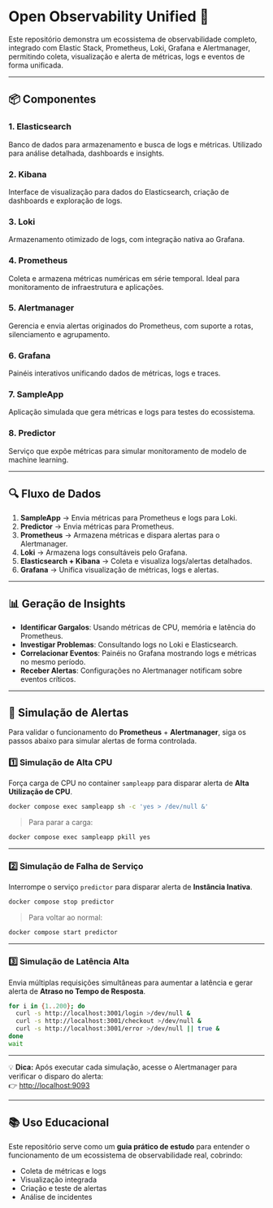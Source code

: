 
# Open Observability Unified 🚀

Este repositório demonstra um ecossistema de observabilidade completo, integrado com Elastic Stack, Prometheus, Loki, Grafana e Alertmanager, permitindo coleta, visualização e alerta de métricas, logs e eventos de forma unificada.

---

## 📦 Componentes

### 1. Elasticsearch
Banco de dados para armazenamento e busca de logs e métricas. Utilizado para análise detalhada, dashboards e insights.

### 2. Kibana
Interface de visualização para dados do Elasticsearch, criação de dashboards e exploração de logs.

### 3. Loki
Armazenamento otimizado de logs, com integração nativa ao Grafana.

### 4. Prometheus
Coleta e armazena métricas numéricas em série temporal. Ideal para monitoramento de infraestrutura e aplicações.

### 5. Alertmanager
Gerencia e envia alertas originados do Prometheus, com suporte a rotas, silenciamento e agrupamento.

### 6. Grafana
Painéis interativos unificando dados de métricas, logs e traces.

### 7. SampleApp
Aplicação simulada que gera métricas e logs para testes do ecossistema.

### 8. Predictor
Serviço que expõe métricas para simular monitoramento de modelo de machine learning.

---

## 🔍 Fluxo de Dados

1. **SampleApp** → Envia métricas para Prometheus e logs para Loki.
2. **Predictor** → Envia métricas para Prometheus.
3. **Prometheus** → Armazena métricas e dispara alertas para o Alertmanager.
4. **Loki** → Armazena logs consultáveis pelo Grafana.
5. **Elasticsearch + Kibana** → Coleta e visualiza logs/alertas detalhados.
6. **Grafana** → Unifica visualização de métricas, logs e alertas.

---

## 📊 Geração de Insights

- **Identificar Gargalos**: Usando métricas de CPU, memória e latência do Prometheus.
- **Investigar Problemas**: Consultando logs no Loki e Elasticsearch.
- **Correlacionar Eventos**: Painéis no Grafana mostrando logs e métricas no mesmo período.
- **Receber Alertas**: Configurações no Alertmanager notificam sobre eventos críticos.

---

## 🔔 Simulação de Alertas

Para validar o funcionamento do **Prometheus** + **Alertmanager**, siga os passos abaixo para simular alertas de forma controlada.

### 1️⃣ Simulação de Alta CPU
Força carga de CPU no container `sampleapp` para disparar alerta de **Alta Utilização de CPU**.
```bash
docker compose exec sampleapp sh -c 'yes > /dev/null &'
```
> Para parar a carga:
```bash
docker compose exec sampleapp pkill yes
```

---

### 2️⃣ Simulação de Falha de Serviço
Interrompe o serviço `predictor` para disparar alerta de **Instância Inativa**.
```bash
docker compose stop predictor
```
> Para voltar ao normal:
```bash
docker compose start predictor
```

---

### 3️⃣ Simulação de Latência Alta
Envia múltiplas requisições simultâneas para aumentar a latência e gerar alerta de **Atraso no Tempo de Resposta**.
```bash
for i in {1..200}; do
  curl -s http://localhost:3001/login >/dev/null &
  curl -s http://localhost:3001/checkout >/dev/null &
  curl -s http://localhost:3001/error >/dev/null || true &
done
wait
```

---

💡 **Dica:** Após executar cada simulação, acesse o Alertmanager para verificar o disparo do alerta:  
👉 [http://localhost:9093](http://localhost:9093)

---

## 📚 Uso Educacional

Este repositório serve como um **guia prático de estudo** para entender o funcionamento de um ecossistema de observabilidade real, cobrindo:

- Coleta de métricas e logs
- Visualização integrada
- Criação e teste de alertas
- Análise de incidentes
